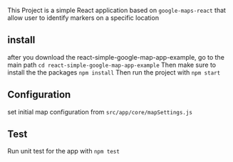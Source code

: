 This Project is a simple React application based on `google-maps-react` that allow user to identify
markers on a specific location

## install
after you download the react-simple-google-map-app-example, go to the main path
`cd react-simple-google-map-app-example`
Then make sure to install the the packages
`npm install`
Then run the project with
`npm start`

## Configuration
set initial map configuration from `src/app/core/mapSettings.js`

## Test
Run unit test for the app with
`npm test`
